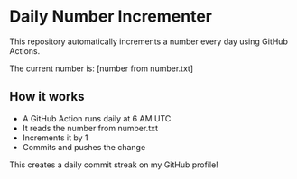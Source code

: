 # Daily Number Incrementer

This repository automatically increments a number every day using GitHub Actions.

The current number is: [number from number.txt]

## How it works
- A GitHub Action runs daily at 6 AM UTC
- It reads the number from number.txt
- Increments it by 1
- Commits and pushes the change

This creates a daily commit streak on my GitHub profile!
